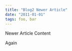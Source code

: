 ```yaml
--- 
title: "Blog2 Newer Article"
date: "2011-01-01"
tags: foo, bar
---
```


Newer Article Content

Again